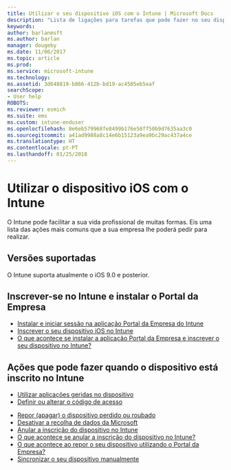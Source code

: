 ```yaml
---
title: Utilizar o seu dispositivo iOS com o Intune | Microsoft Docs
description: "Lista de ligações para tarefas que pode fazer no seu dispositivo iOS quando este está inscrito no Intune."
keywords: 
author: barlanmsft
ms.author: barlan
manager: dougeby
ms.date: 11/06/2017
ms.topic: article
ms.prod: 
ms.service: microsoft-intune
ms.technology: 
ms.assetid: 3d648819-b866-412b-bd19-ac4505eb5eaf
searchScope:
- User help
ROBOTS: 
ms.reviewer: esmich
ms.suite: ems
ms.custom: intune-enduser
ms.openlocfilehash: 8e6eb579968fe8499b176e58ff50b9d7635aa3c0
ms.sourcegitcommit: a41ad9988a8c14e6b15123a9ea9bc29ac437a4ce
ms.translationtype: HT
ms.contentlocale: pt-PT
ms.lasthandoff: 01/25/2018
---
```

# <a name="using-your-ios-device-with-intune"></a>Utilizar o dispositivo iOS com o Intune

O Intune pode facilitar a sua vida profissional de muitas formas. Eis uma lista das ações mais comuns que a sua empresa lhe poderá pedir para realizar.

## <a name="supported-versions"></a>Versões suportadas

O Intune suporta atualmente o iOS 9.0 e posterior.

## <a name="enrolling-into-intune-and-installing-the-company-portal"></a>Inscrever-se no Intune e instalar o Portal da Empresa

- [Instalar e iniciar sessão na aplicação Portal da Empresa do Intune](install-and-sign-in-to-the-intune-company-portal-app-ios.md)
- [Inscrever o seu dispositivo iOS no Intune](enroll-your-device-in-intune-ios.md)
- [O que acontece se instalar a aplicação Portal da Empresa e inscrever o seu dispositivo no Intune?](what-happens-if-you-install-the-Company-Portal-app-and-enroll-your-device-in-intune-ios.md)

## <a name="things-you-can-do-when-your-device-is-enrolled-in-intune"></a>Ações que pode fazer quando o dispositivo está inscrito no Intune

- [Utilizar aplicações geridas no dispositivo](use-managed-apps-on-your-device-ios.md)
- [Definir ou alterar o código de acesso](set-or-change-your-passcode-ios.md)
<!--- [Reset (erase) your lost or stolen device](reset-erase-your-lost-or-stolen-device-ios.md) -->
- [Repor (apagar) o dispositivo perdido ou roubado](reset-erase-your-device-cpwebsite.md)
- [Desativar a recolha de dados da Microsoft](turn-off-microsoft-usage-data-collection-ios.md)
- [Anular a inscrição do dispositivo no Intune](unenroll-your-device-from-intune-ios.md)
- [O que acontece se anular a inscrição do dispositivo no Intune?](what-happens-if-you-unenroll-your-device-from-intune-ios.md)
- [O que acontece ao repor o seu dispositivo utilizando o Portal da Empresa?](what-happens-if-you-reset-your-device-using-the-company-portal-ios.md)
- [Sincronizar o seu dispositivo manualmente](sync-your-device-manually-ios.md)
